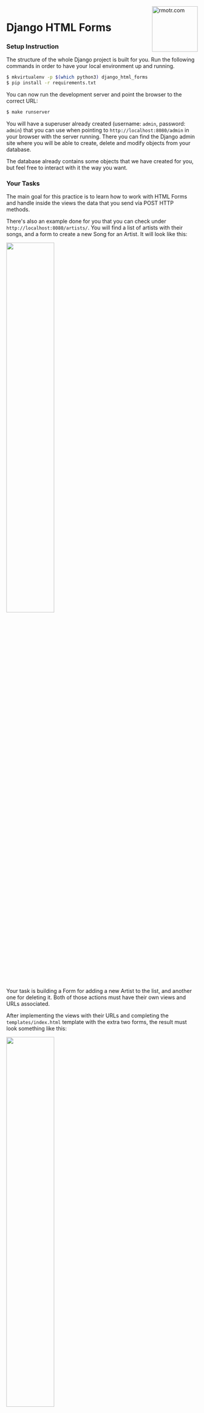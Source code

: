 <img align="right" width="120" alt="rmotr.com" src="https://user-images.githubusercontent.com/7065401/45454218-80bee800-b6b9-11e8-97bb-bb5e7675f440.png">

# Django HTML Forms

### Setup Instruction

The structure of the whole Django project is built for you. Run the following commands in order to have your local environment up and running.  

```bash
$ mkvirtualenv -p $(which python3) django_html_forms
$ pip install -r requirements.txt
```

You can now run the development server and point the browser to the correct URL:

```bash
$ make runserver
```

You will have a superuser already created (username: `admin`, password: `admin`) that you can use when pointing to `http://localhost:8080/admin` in your browser with the server running. There you can find the Django admin site where you will be able to create, delete and modify objects from your database.

The database already contains some objects that we have created for you, but feel free to interact with it the way you want.


### Your Tasks

The main goal for this practice is to learn how to work with HTML Forms and handle inside the views the data that you send vía POST HTTP methods.

There's also an example done for you that you can check under `http://localhost:8080/artists/`. You will find a list of artists with their songs, and a form to create a new Song for an Artist. It will look like this:

<img src="https://user-images.githubusercontent.com/2788551/48636620-32281580-e9aa-11e8-91ce-fddda8aecbd9.png" width="50%" height="50%">

Your task is building a Form for adding a new Artist to the list, and another one for deleting it. Both of those actions must have their own views and URLs associated.

After implementing the views with their URLs and completing the `templates/index.html` template with the extra two forms, the result must look something like this:

<img src="https://user-images.githubusercontent.com/2788551/48636673-51bf3e00-e9aa-11e8-8e2f-71e7f332d2b7.png " width="50%" height="50%">

Remember to validate inside the view that all the model's required fields have been sent from the template form.
Just as a hint, notice that all data sent by a POST method from a form is type 'string'. So for example in the view, you will have the convert the `popularity` that you receive in `request.POST` from a string to an integer, which is the type that the model is asking for when you try to save it.
